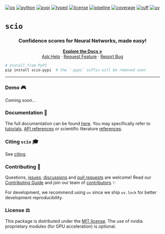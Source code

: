 [![os][os_img]][os_target]
[![python][python_img]][python_target]
[![pypi][pypi_img]][pypi_target]
[![typed][typed_img]][typed_target]
[![license][license_img]][license_target]
[![pipeline][pipeline_img]][pipeline_target]
[![coverage][coverage_img]][coverage_target]
[![ruff][ruff_img]][ruff_target]
[![uv][uv_img]][uv_target]

[os_img]: https://img.shields.io/badge/OS_Independant-%E2%9C%93-blue "Tested on Ubuntu, Windows & MacOS"
[os_target]: https://github.com/ThalesGroup/scio#readme

[python_img]: https://img.shields.io/badge/python-3.12%20|%203.13-blue "Compatible Python versions"
[python_target]: https://devguide.python.org/versions

[pypi_img]: https://img.shields.io/pypi/v/scio-pypi "Latest PyPI release"
[pypi_target]: https://pypi.org/project/scio-pypi

[typed_img]: https://img.shields.io/pypi/types/scio-pypi "This package is typed"
[typed_target]: https://peps.python.org/pep-0561

[license_img]: https://img.shields.io/github/license/ThalesGroup/scio "Distributed under"
[license_target]: https://github.com/ThalesGroup/scio?tab=MIT-1-ov-file#MIT-1-ov-file

[pipeline_img]: https://github.com/ThalesGroup/scio/actions/workflows/ci.yml/badge.svg "Pipeline status"
[pipeline_target]: https://github.com/ThalesGroup/scio/actions

[coverage_img]: https://codecov.io/github/ThalesGroup/scio/graph/badge.svg?token=7L1KWAHGR6 "Test coverage"
[coverage_target]: https://codecov.io/github/ThalesGroup/scio

[ruff_img]: https://img.shields.io/endpoint?url=https://raw.githubusercontent.com/astral-sh/ruff/main/assets/badge/v2.json "Linted and formatted with Ruff"
[ruff_target]: https://github.com/astral-sh/ruff#readme

[uv_img]: https://img.shields.io/endpoint?url=https://raw.githubusercontent.com/astral-sh/uv/main/assets/badge/v0.json "Developed with uv"
[uv_target]: https://github.com/astral-sh/uv#readme

<!-- End of Badges -->


# `scio`

<div align="center">
  <h3 align="center">Confidence scores for Neural Networks, made easy!</h3>

  <p align="center">
    <a href="https://sciortd.readthedocs.io/en/latest/index.html"><strong>Explore the Docs »</strong></a>
    <br />
    <a href="https://github.com/ThalesGroup/scio/issues/new?labels=question">Ask Help</a>
    &middot;
    <a href="https://github.com/ThalesGroup/scio/issues/new?labels=enhancement">Request Feature</a>
    &middot;
    <a href="https://github.com/ThalesGroup/scio/issues/new?labels=bug">Report Bug</a>
  </p>
</div>

```bash
# Install from PyPI
pip install scio-pypi  # the `-pypi` suffix will be removed soon
```

----

### Demo 🎮
*Coming soon...*

### Documentation 📖
The full documentation can be found [here][docs]. You may specifically refer to [tutorials], [API references][api] or scientific literature [references].

### Citing `scio` 🎓
See [citing].

### Contributing 💫
Questions, [issues], [discussions] and [pull requests][pulls] are welcome! Read our [Contributing Guide](CONTRIBUTING.md) and join our team of [contributors](CONTRIBUTORS.md) ✨

For development, we recommend using `uv` since we ship `uv.lock` for better development reproducibility.

### License ⚖️
This package is distributed under the [MIT license](LICENSE). The use of nvidia proprietary modules (for GPU acceleration) is optional.

<!-- References -->
[docs]: https://sciortd.readthedocs.io/en/latest/index.html
[tutorials]: https://sciortd.readthedocs.io/en/latest/auto_tutorials/index.html
[api]: https://sciortd.readthedocs.io/en/latest/api_references.html
[references]: https://sciortd.readthedocs.io/en/latest/bib_references.html
[citing]:  https://sciortd.readthedocs.io/en/latest/citing_scio.html
[issues]: https://github.com/ThalesGroup/scio/issues
[discussions]: https://github.com/ThalesGroup/scio/discussions
[pulls]: https://github.com/ThalesGroup/scio/pulls
